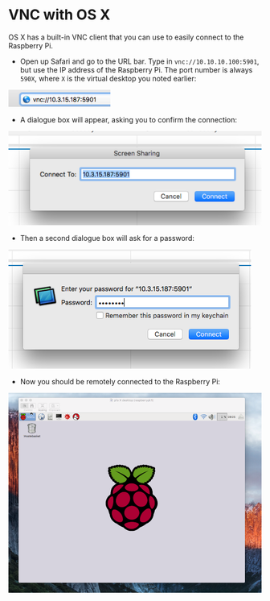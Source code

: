 # VNC with OS X

OS X has a built-in VNC client that you can use to easily connect to the Raspberry Pi.

- Open up Safari and go to the URL bar. Type in `vnc://10.10.10.100:5901`, but use the IP address of the Raspberry Pi. The port number is always `590X`, where `X` is the virtual desktop you noted earlier:

![](images/vnc-mac1.png)

- A dialogue box will appear, asking you to confirm the connection:

![](images/vnc-mac2.png)

- Then a second dialogue box will ask for a password:

![](images/vnc-mac3.png)

- Now you should be remotely connected to the Raspberry Pi:

![](images/vnc-mac4.png)
